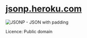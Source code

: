 # [jsonp.heroku.com](http://jsonp.heroku.com/)

![JSONP - JSON with padding](http://jsonp.heroku.com/intro.png)

Licence: Public domain